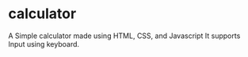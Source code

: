 # calculator

A Simple calculator made using HTML, CSS, and Javascript
It supports Input using keyboard.
